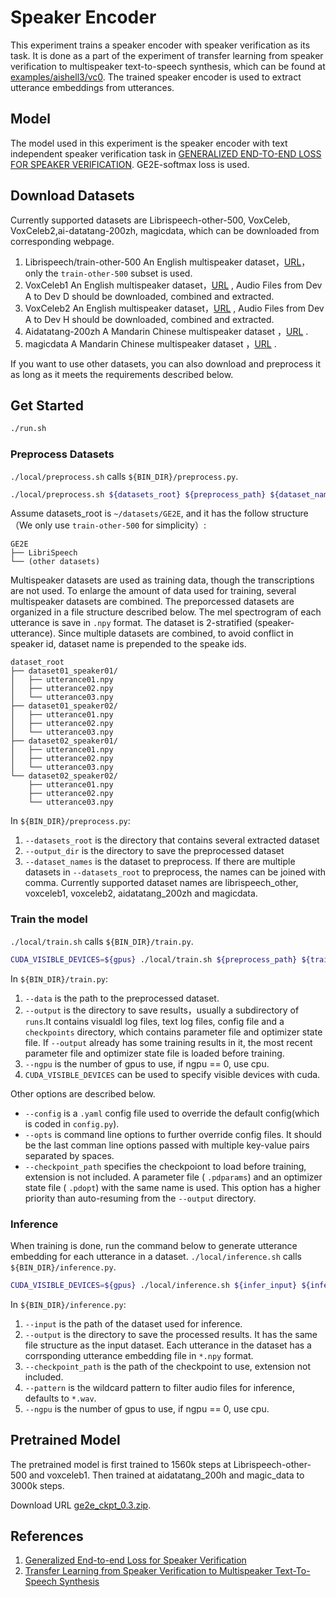 # Speaker Encoder
This experiment trains a speaker encoder with speaker verification as its task. It is done as a part of the experiment of transfer learning from speaker verification to multispeaker text-to-speech synthesis, which can be found at [examples/aishell3/vc0](https://github.com/PaddlePaddle/PaddleSpeech/tree/develop/examples/aishell3/vc0). The trained speaker encoder is used to extract utterance embeddings from utterances.
## Model
The model used in this experiment is the speaker encoder with text independent speaker verification task in [GENERALIZED END-TO-END LOSS FOR SPEAKER VERIFICATION](https://arxiv.org/pdf/1710.10467.pdf). GE2E-softmax loss is used.

## Download Datasets
Currently supported datasets are  Librispeech-other-500, VoxCeleb, VoxCeleb2,ai-datatang-200zh, magicdata, which can be downloaded from corresponding webpage.

1. Librispeech/train-other-500
   An English multispeaker dataset，[URL](https://www.openslr.org/resources/12/train-other-500.tar.gz)，only the `train-other-500` subset is used.
2. VoxCeleb1
   An English multispeaker dataset，[URL](https://www.robots.ox.ac.uk/~vgg/data/voxceleb/vox1.html) , Audio Files from Dev A to Dev D should be downloaded, combined and extracted.
3. VoxCeleb2
   An English multispeaker dataset，[URL](https://www.robots.ox.ac.uk/~vgg/data/voxceleb/vox1.html) , Audio Files from Dev A to Dev H should be downloaded, combined and extracted.
4. Aidatatang-200zh
   A Mandarin Chinese multispeaker dataset ，[URL](https://www.openslr.org/62/) .
5. magicdata
   A Mandarin Chinese multispeaker dataset ，[URL](https://www.openslr.org/68/) .

If you want to use other datasets, you can also download and preprocess it as long as it meets the requirements described below.

## Get Started

```bash
./run.sh
```

### Preprocess Datasets
`./local/preprocess.sh` calls `${BIN_DIR}/preprocess.py`.
```bash
./local/preprocess.sh ${datasets_root} ${preprocess_path} ${dataset_names}
```
Assume datasets_root is `~/datasets/GE2E`, and it has the follow structure（We only use `train-other-500` for simplicity）:
```Text
GE2E
├── LibriSpeech
└── (other datasets)
```
Multispeaker datasets are used as training data, though the transcriptions are not used. To enlarge the amount of data used for training, several multispeaker datasets are combined. The preporcessed datasets are organized in a file structure described below. The mel spectrogram of each utterance is save in `.npy` format. The dataset is 2-stratified (speaker-utterance). Since multiple datasets are combined, to avoid conflict in speaker id, dataset name is prepended to the speake ids.

```text
dataset_root
├── dataset01_speaker01/
│   ├── utterance01.npy
│   ├── utterance02.npy
│   └── utterance03.npy
├── dataset01_speaker02/
│   ├── utterance01.npy
│   ├── utterance02.npy
│   └── utterance03.npy
├── dataset02_speaker01/
│   ├── utterance01.npy
│   ├── utterance02.npy
│   └── utterance03.npy
└── dataset02_speaker02/
    ├── utterance01.npy
    ├── utterance02.npy
    └── utterance03.npy
```
In `${BIN_DIR}/preprocess.py`:
1. `--datasets_root` is the directory that contains several extracted dataset
2.  `--output_dir` is the directory to save the preprocessed dataset
3.  `--dataset_names` is the dataset to preprocess. If there are multiple datasets in `--datasets_root` to preprocess, the names can be joined with comma. Currently supported dataset names are  librispeech_other, voxceleb1, voxceleb2, aidatatang_200zh and magicdata.

### Train the model
`./local/train.sh` calls `${BIN_DIR}/train.py`.
```bash
CUDA_VISIBLE_DEVICES=${gpus} ./local/train.sh ${preprocess_path} ${train_output_path}
```
In `${BIN_DIR}/train.py`:
1. `--data` is the path to the preprocessed dataset.
2. `--output` is the directory to save results，usually a subdirectory of `runs`.It contains visualdl log files, text log files, config file and a `checkpoints` directory, which contains parameter file and optimizer state file. If `--output` already has some training results in it, the most recent parameter file and optimizer state file is loaded before training.
4. `--ngpu` is the number of gpus to use, if ngpu == 0, use cpu.
5. `CUDA_VISIBLE_DEVICES` can be used to specify visible devices with cuda.

Other options are described below.

- `--config` is a `.yaml` config file used to override the default config(which is coded in `config.py`).
- `--opts` is command line options to further override config files. It should be the last comman line options passed with multiple key-value pairs separated by spaces.
- `--checkpoint_path` specifies the checkpoiont to load before training, extension is not included. A parameter file ( `.pdparams`) and an optimizer state file ( `.pdopt`) with the same name is used. This option has a higher priority than auto-resuming from the `--output` directory.

###  Inference
When training is done, run the command below to generate utterance embedding for each utterance in a dataset.
`./local/inference.sh` calls `${BIN_DIR}/inference.py`.
```bash
CUDA_VISIBLE_DEVICES=${gpus} ./local/inference.sh ${infer_input} ${infer_output} ${train_output_path} ${ckpt_name}
```
In `${BIN_DIR}/inference.py`:
1. `--input` is the path of the dataset used for inference.
2. `--output` is the directory to save the processed results. It has the same file structure as the input dataset. Each utterance in the dataset has a corrsponding utterance embedding file in `*.npy` format.
3. `--checkpoint_path` is the path of the checkpoint to use, extension not included.
4. `--pattern` is the wildcard pattern to filter audio files for inference, defaults to `*.wav`.
5. `--ngpu` is the number of gpus to use, if ngpu == 0, use cpu.

## Pretrained Model
The pretrained model is first trained to 1560k steps at Librispeech-other-500 and voxceleb1. Then trained at aidatatang_200h and magic_data to 3000k steps.

Download URL [ge2e_ckpt_0.3.zip](https://paddlespeech.bj.bcebos.com/Parakeet/released_models/ge2e/ge2e_ckpt_0.3.zip).

## References

1. [Generalized End-to-end Loss for Speaker Verification](https://arxiv.org/pdf/1710.10467.pdf)
2. [Transfer Learning from Speaker Verification to Multispeaker Text-To-Speech Synthesis](https://arxiv.org/pdf/1806.04558.pdf)
